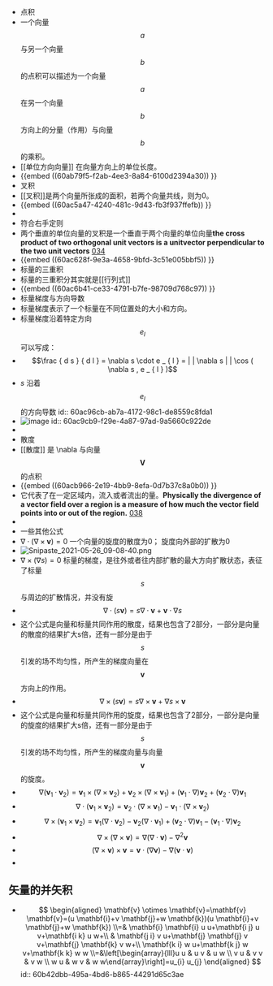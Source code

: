 - 点积
- 一个向量 $$a$$与另一个向量 $$b$$ 的点积可以描述为一个向量 $$a$$在另一个向量 $$b$$方向上的分量（作用）与向量 $$b$$的乘积。
- [[单位方向向量]] 在向量方向上的单位长度。
- {{embed ((60ab79f5-f2ab-4ee3-8a84-6100d2394a30)) }}
- 叉积
- [[叉积]]是两个向量所张成的面积，若两个向量共线，则为0。
- {{embed ((60ac5a47-4240-481c-9d43-fb3f937ffefb)) }}
-
- 符合右手定则
- 两个垂直的单位向量的叉积是一个垂直于两个向量的单位向量**the cross product of two orthogonal unit vectors is a unitvector perpendicular to the two unit vectors** [034](bookxnotepro://opennote/?nb={7eeb44c3-6948-459b-a29c-63e46dbbc7ec}&book=c00a3c7aa02860194e44137ec79fb095&page=33&x=220&y=241&id=28)
- {{embed ((60ac628f-9e3a-4658-9bfd-3c51e005bbf5)) }}
- 标量的三重积
- 标量的三重积分其实就是[[行列式]]
- {{embed ((60ac6b41-ce33-4791-b7fe-98709d768c97)) }}
- 标量梯度与方向导数
- 标量梯度表示了一个标量在不同位置处的大小和方向。
- 标量梯度沿着特定方向 $$e _ { l }$$ 可以写成：
-
  $$\frac { d s } { d l } =  \nabla s \cdot e _ { l } = | | \nabla s  | | \cos ( \nabla s , e _ { l } )$$
- $s$ 沿着 $$e _ { l }$$ 的方向导数
  id:: 60ac96cb-ab7a-4172-98c1-de8559c8fda1
- ![image](https://i.loli.net/2021/05/25/hz7YTQMlXV4GgZL.png)
  id:: 60ac9cb9-f29e-4a87-97ad-9a5660c922de
-
- 散度
- [[散度]] 是 \nabla 与向量$$\pmb{V}$$ 的点积
- {{embed ((60acb966-2e19-4bb9-8efa-0d7b37c8a0b0)) }}
- 它代表了在一定区域内，流入或者流出的量。**Physically the divergence of a vector field over a region is a measure of how much the vector field points into or out of the region.** [038](bookxnotepro://opennote/?nb={7eeb44c3-6948-459b-a29c-63e46dbbc7ec}&book=c00a3c7aa02860194e44137ec79fb095&page=37&x=220&y=318&id=29)
-
- 一些其他公式
- $\nabla \cdot(\nabla \times \mathbf{v})=0$ 一个向量的旋度的散度为0； 旋度向外部的扩散为0
- ![Snipaste_2021-05-26_09-08-40.png](https://i.loli.net/2021/05/26/mdo921EpYgzIPu8.png)
- $\nabla \times(\nabla s)=0$ 标量的梯度，是往外或者往内部扩散的最大方向扩散状态，表征了标量$$s$$ 与周边的扩散情况，并没有旋
-
  $$ \nabla \cdot(s \mathbf{v})=s \nabla \cdot \mathbf{v}+\mathbf{v} \cdot \nabla s $$
- 这个公式是向量和标量共同作用的散度，结果也包含了2部分，一部分是向量的散度的结果扩大s倍，还有一部分是由于 $$s$$ 引发的场不均匀性，所产生的梯度向量在 $$\pmb v$$ 方向上的作用。
-
  $$ \nabla \times(s \mathbf{v})=s \nabla \times \mathbf{v}+\nabla s \times \mathbf{v} $$
- 这个公式是向量和标量共同作用的旋度，结果也包含了2部分，一部分是向量的旋度的结果扩大s倍，还有一部分是由于 $$s$$ 引发的场不均匀性，所产生的梯度向量与向量 $$\pmb v$$ 的旋度。
-
  $$ \nabla\left(\mathbf{v}_{1} \cdot \mathbf{v}_{2}\right)=\mathbf{v}_{1} \times\left(\nabla \times \mathbf{v}_{2}\right)+\mathbf{v}_{2} \times\left(\nabla \times \mathbf{v}_{1}\right)+\left(\mathbf{v}_{1} \cdot \nabla\right) \mathbf{v}_{2}+\left(\mathbf{v}_{2} \cdot \nabla\right) \mathbf{v}_{1} $$
-
  $$ \nabla \cdot\left(\mathbf{v}_{1} \times \mathbf{v}_{2}\right)=\mathbf{v}_{2} \cdot\left(\nabla \times \mathbf{v}_{1}\right)-\mathbf{v}_{1} \cdot\left(\nabla \times \mathbf{v}_{2}\right) $$
-
  $$ \nabla \times\left(\mathbf{v}_{1} \times \mathbf{v}_{2}\right)=\mathbf{v}_{1}\left(\nabla \cdot \mathbf{v}_{2}\right)-\mathbf{v}_{2}\left(\nabla \cdot \mathbf{v}_{1}\right)+\left(\mathbf{v}_{2} \cdot \nabla\right) \mathbf{v}_{1}-\left(\mathbf{v}_{1} \cdot \nabla\right) \mathbf{v}_{2} $$
-
  $$ \nabla \times(\nabla \times \mathbf{v})=\nabla(\nabla \cdot \mathbf{v})-\nabla^{2} \mathbf{v} $$
-
  $$ (\nabla \times \mathbf{v}) \times \mathbf{v}=\mathbf{v} \cdot(\nabla \mathbf{v})-\nabla(\mathbf{v} \cdot \mathbf{v}) $$
-
## 矢量的并矢积
-
  $$ \begin{aligned} \mathbf{v} \otimes \mathbf{v}=\mathbf{v} \mathbf{v}=(u \mathbf{i}+v \mathbf{j}+w \mathbf{k})(u \mathbf{i}+v \mathbf{j}+w \mathbf{k}) \\=& \mathbf{i} \mathbf{i} u u+\mathbf{i j} u v+\mathbf{i k} u w+\\ & \mathbf{j i} v u+\mathbf{j} \mathbf{j} v v+\mathbf{j} \mathbf{k} v w+\\ \mathbf{k i} w u+\mathbf{k j} w v+\mathbf{k k} w w \\=&\left[\begin{array}{lll}u u & u v & u w \\ v u & v v & v w \\ w u & w v & w w\end{array}\right]=u_{i} u_{j} \end{aligned} $$
  id:: 60b42dbb-495a-4bd6-b865-44291d65c3ae